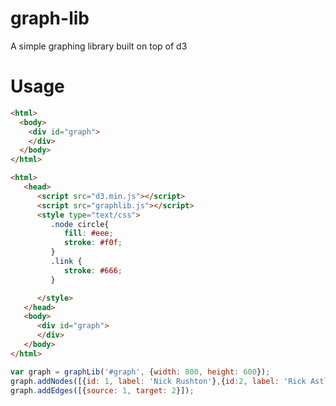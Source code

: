 graph-lib
=========

A simple graphing library built on top of d3

Usage
=====

```html
<html>
  <body>
    <div id="graph">
    </div>
  </body>
</html>
```

```html
<html>
   <head>
      <script src="d3.min.js"></script>
      <script src="graphlib.js"></script>
      <style type="text/css">
         .node circle{
            fill: #eee;
            stroke: #f0f;
         }   
         .link {
            stroke: #666;
         }   

      </style>
   </head>
   <body>
      <div id="graph">
      </div>
   </body>
</html>
```    
```javascript
var graph = graphLib('#graph', {width: 800, height: 600});
graph.addNodes([{id: 1, label: 'Nick Rushton'},{id:2, label: 'Rick Astley'}]);
graph.addEdges([{source: 1, target: 2}]);
```
